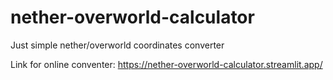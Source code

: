 # nether-overworld-calculator
Just simple nether/overworld coordinates converter

Link for online conventer: https://nether-overworld-calculator.streamlit.app/
